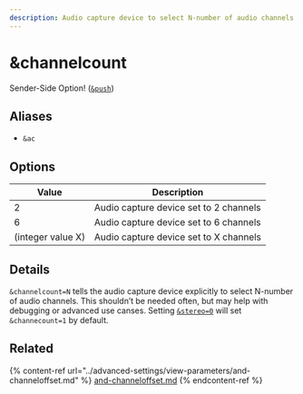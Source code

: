 ```yaml
---
description: Audio capture device to select N-number of audio channels
---
```


# \&channelcount

Sender-Side Option! ([`&push`](push.md))

## Aliases

* `&ac`

## Options

| Value             | Description                            |
| ----------------- | -------------------------------------- |
| 2                 | Audio capture device set to 2 channels |
| 6                 | Audio capture device set to 6 channels |
| (integer value X) | Audio capture device set to X channels |

## Details

`&channelcount=N` tells the audio capture device explicitly to select N-number of audio channels. This shouldn’t be needed often, but may help with debugging or advanced use canses. Setting [`&stereo=0`](../general-settings/stereo.md) will set `&channecount=1` by default.

## Related

{% content-ref url="../advanced-settings/view-parameters/and-channeloffset.md" %}
[and-channeloffset.md](../advanced-settings/view-parameters/and-channeloffset.md)
{% endcontent-ref %}
